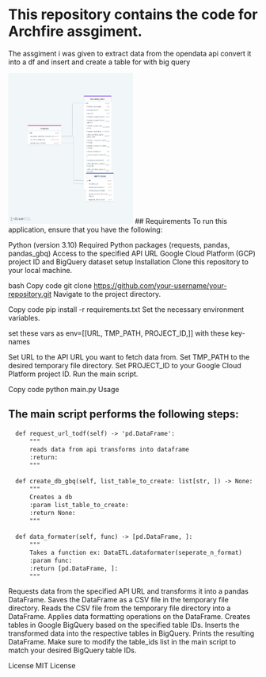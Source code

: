 
# This repository contains the code for Archfire assgiment.

The assgiment i was given to extract data from the opendata api convert it into a df and insert and create a table for with big query

<img src="https://github.com/DuckyDispenser/arch_fire_data_etl_assgiment/blob/main/nyc-fire-dispatcher-export.png" width=50% height=30%>
## Requirements
To run this application, ensure that you have the following:

Python (version 3.10)
Required Python packages (requests, pandas, pandas_gbq)
Access to the specified API URL
Google Cloud Platform (GCP) project ID and BigQuery dataset setup
Installation
Clone this repository to your local machine.

bash
Copy code
git clone https://github.com/your-username/your-repository.git
Navigate to the project directory.

Copy code
pip install -r requirements.txt
Set the necessary environment variables.

set these vars as env=[[URL, TMP_PATH, PROJECT_ID,]]
with these key-names 

Set URL to the API URL you want to fetch data from.
Set TMP_PATH to the desired temporary file directory.
Set PROJECT_ID to your Google Cloud Platform project ID.
Run the main script.

Copy code
python main.py
Usage

## The main script performs the following steps:

```
  def request_url_todf(self) -> 'pd.DataFrame':
      """
      reads data from api transforms into dataframe
      :return:
      """

  def create_db_gbq(self, list_table_to_create: list[str, ]) -> None:
      """
      Creates a db
      :param list_table_to_create:
      :return None:
      """

  def data_formater(self, func) -> [pd.DataFrame, ]:
      """
      Takes a function ex: DataETL.dataformater(seperate_n_format)
      :param func:
      :return [pd.DataFrame, ]:
      """
```
Requests data from the specified API URL and transforms it into a pandas DataFrame.
Saves the DataFrame as a CSV file in the temporary file directory.
Reads the CSV file from the temporary file directory into a DataFrame.
Applies data formatting operations on the DataFrame.
Creates tables in Google BigQuery based on the specified table IDs.
Inserts the transformed data into the respective tables in BigQuery.
Prints the resulting DataFrame.
Make sure to modify the table_ids list in the main script to match your desired BigQuery table IDs.

License
MIT License
